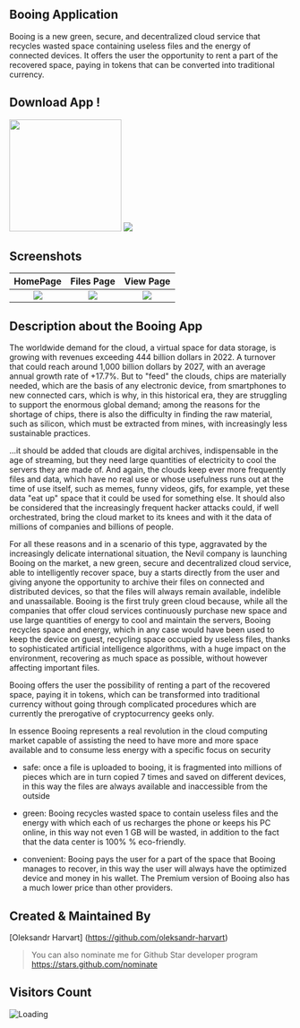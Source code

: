 ## Booing Application

Booing is a new green, secure, and decentralized cloud service that recycles wasted space containing useless files and the energy of connected devices. It offers the user the opportunity to rent a part of the recovered space, paying in tokens that can be converted into traditional currency.

## Download App !
<a href="https://play.google.com/store/apps/details?id=com.rr.booingapp"><img src="https://playerzon.com/asset/download.png" width="200"></img></a>
<img src="https://raw.githubusercontent.com/oleksandr-harvart/Booing-frontend/main/screenshots/screenshot1.png"  /> 

## Screenshots

  HomePage                 |   Files Page        |  View Page
:-------------------------:|:-------------------------:|:-------------------------:
![](https://raw.githubusercontent.com/oleksandr-harvart/Booing-frontend/main/screenshots/Home.png)|![](https://raw.githubusercontent.com/oleksandr-harvart/Booing-frontend/main/screenshots/MyFile1.png)|![](https://raw.githubusercontent.com/oleksandr-harvart/Booing-frontend/main/screenshots/MyFile2.png)


## Description about the Booing App

The worldwide demand for the cloud, a virtual space for data storage, is growing with revenues exceeding 444 billion dollars in 2022. A turnover that could reach around 1,000 billion dollars by 2027, with an average annual growth rate of +17.7%. But to "feed" the clouds, chips are materially needed, which are the basis of any electronic device, from smartphones to new connected cars, which is why, in this historical era, they are struggling to support the enormous global demand; among the reasons for the shortage of chips, there is also the difficulty in finding the raw material, such as silicon, which must be extracted from mines, with increasingly less sustainable practices.

...it should be added that clouds are digital archives, indispensable in the age of streaming, but they need large quantities of electricity to cool the servers they are made of. And again, the clouds keep ever more frequently files and data, which have no real use or whose usefulness runs out at the time of use itself, such as memes, funny videos, gifs, for example, yet these data "eat up" space that it could be used for something else. It should also be considered that the increasingly frequent hacker attacks could, if well orchestrated, bring the cloud market to its knees and with it the data of millions of companies and billions of people.

For all these reasons and in a scenario of this type, aggravated by the increasingly delicate international situation, the Nevil company is launching Booing on the market, a new green, secure and decentralized cloud service, able to intelligently recover space, buy a starts directly from the user and giving anyone the opportunity to archive their files on connected and distributed devices, so that the files will always remain available, indelible and unassailable. Booing is the first truly green cloud because, while all the companies that offer cloud services continuously purchase new space and use large quantities of energy to cool and maintain the servers, Booing recycles space and energy, which in any case would have been used to keep the device on guest, recycling space occupied by useless files, thanks to sophisticated artificial intelligence algorithms, with a huge impact on the environment, recovering as much space as possible, without however affecting important files.

Booing offers the user the possibility of renting a part of the recovered space, paying it in tokens, which can be transformed into traditional currency without going through complicated procedures which are currently the prerogative of cryptocurrency geeks only.

In essence Booing represents a real revolution in the cloud computing market capable of assisting the need to have more and more space available and to consume less energy with a specific focus on security

- safe: once a file is uploaded to booing, it is fragmented into millions of pieces which are in turn copied 7 times and saved on different devices, in this way the files are always available and inaccessible from the outside

- green: Booing recycles wasted space to contain useless files and the energy with which each of us recharges the phone or keeps his PC online, in this way not even 1 GB will be wasted, in addition to the fact that the data center is 100% % eco-friendly.

- convenient: Booing pays the user for a part of the space that Booing manages to recover, in this way the user will always have the optimized device and money in his wallet. The Premium version of Booing also has a much lower price than other providers.

## Created & Maintained By

[Oleksandr Harvart] (https://github.com/oleksandr-harvart)


> You can also nominate me for Github Star developer program
> https://stars.github.com/nominate

## Visitors Count

<img align="left" src = "https://profile-counter.glitch.me/oleksandr-harvart/count.svg" alt ="Loading">
